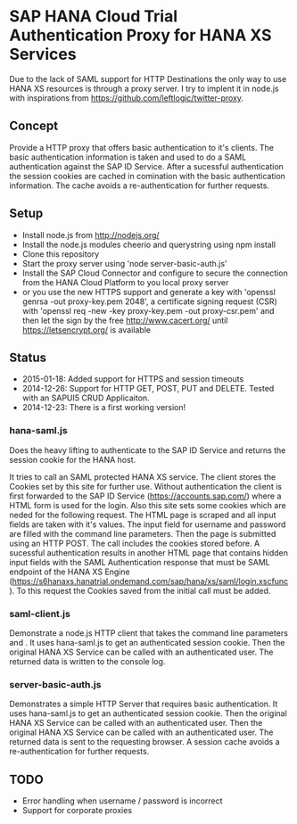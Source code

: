 SAP HANA Cloud Trial Authentication Proxy for HANA XS Services
==============================================================

Due to the lack of SAML support for HTTP Destinations the only way to use HANA XS resources is through a proxy server. I try to implent it in node.js with inspirations from https://github.com/leftlogic/twitter-proxy.

Concept
-------

Provide a HTTP proxy that offers basic authentication to it's clients. The basic authentication information is taken and used to do a SAML authentication against the SAP ID Service. After a sucessful authentication the session cookies are cached in comination with the basic authentication information. The cache avoids a re-authentication for further requests.

Setup
-----

* Install node.js from http://nodejs.org/
* Install the node.js modules cheerio and querystring using npm install
* Clone this repository
* Start the proxy server using 'node server-basic-auth.js'
* Install the SAP Cloud Connector and configure to secure the connection from the HANA Cloud Platform to you local proxy server
* or you use the new HTTPS support and generate a key with 'openssl genrsa -out proxy-key.pem 2048', a certificate signing request (CSR) with 'openssl req -new -key proxy-key.pem -out proxy-csr.pem' and then let the sign by the free http://www.cacert.org/ until https://letsencrypt.org/ is available

Status
------

* 2015-01-18: Added support for HTTPS and session timeouts
* 2014-12-26: Support for HTTP GET, POST, PUT and DELETE. Tested with an SAPUI5 CRUD Applicaiton.
* 2014-12-23: There is a first working version!

### hana-saml.js

Does the heavy lifting to authenticate to the SAP ID Service and returns the session cookie for the HANA host. 

It tries to call an SAML protected HANA XS service. The client stores the Cookies set by this site for further use. Without authentication the client is first forwarded to the SAP ID Service (https://accounts.sap.com/) where a HTML form is used for the login. Also this site sets some cookies which are neded for the following request. The HTML page is scraped and all input fields are taken with it's values. The input field for username and password are filled with the command line parameters. Then the page is submitted using an HTTP POST. The call includes the cookies stored before. A sucessful authentication results in another HTML page that contains hidden input fields with the SAML Authentication response that must be SAML endpoint of the HANA XS Engine (https://s6hanaxs.hanatrial.ondemand.com/sap/hana/xs/saml/login.xscfunc). To this request the Cookies saved from the initial call must be added.

### saml-client.js

Demonstrate a node.js HTTP client that takes the command line parameters <username> and <password>. It uses hana-saml.js to get an authenticated session cookie. Then the original HANA XS Service can be called with an authenticated user. The returned data is written to the console log.

### server-basic-auth.js

Demonstrates a simple HTTP Server that requires basic authentication. It uses hana-saml.js to get an authenticated session cookie. Then the original HANA XS Service can be called with an authenticated user. Then the original HANA XS Service can be called with an authenticated user. The returned data is sent to the requesting browser. A session cache avoids a re-authentication for further requests.

TODO
----

* Error handling when username / password is incorrect
* Support for corporate proxies
